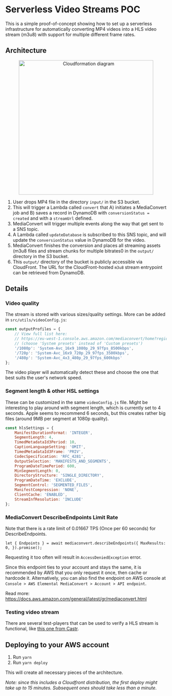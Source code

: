 # Serverless Video Streams POC

This is a simple proof-of-concept showing how to set up a serverless infrastructure for automatically converting MP4 videos into a HLS video stream (m3u8) with support for multiple different frame rates.


## Architecture

<p align="center"><img src=".github/stack.png" alt="Cloudformation diagram" height="420" /></p>

1. User drops MP4 file in the directory `input/` in the S3 bucket.
2. This will trigger a Lambda called `convert` that A) initiates a MediaConvert job and B) saves a record in DynamoDB with `conversionStatus = created` and with a `streamUrl` defined.
3. MediaConvert will trigger multiple events along the way that get sent to a SNS topic.
4. A Lambda called `updateDatabase` is subscribed to this SNS topic, and will update the `conversionStatus` value in DynamoDB for the video.
5. MediaConvert finishes the conversion and places all streaming assets (m3u8 files and stream chunks for multiple bitrates0 in the `output/` directory in the S3 bucket.
6. This `output/` directory of the bucket is publicly accessible via CloudFront. The URL for the CloudFront-hosted `m3u8` stream entrypoint can be retrieved from DynamoDB.


## Details

### Video quality
The stream is stored with various sizes/quality settings. More can be added in `src/utils/videoConfig.js`:

```js
const outputProfiles = {
    // View full list here:
    // https://eu-west-1.console.aws.amazon.com/mediaconvert/home?region=eu-west-1#/presets/list
    // (choose 'System presets' instead of 'Custom presets')
    '/1080p': 'System-Avc_16x9_1080p_29_97fps_8500kbps',
    '/720p': 'System-Avc_16x9_720p_29_97fps_3500kbps',
    '/480p': 'System-Avc_4x3_480p_29_97fps_600kbps'
};
```

The video player will automatically detect these and choose the one that best suits the user's network speed.


### Segment length & other HSL settings
These can be customized in the same `videoConfig.js` file. Might be interesting to play around with segment length, which is currently set to 4 seconds. Apple seems to recommend 6 seconds, but this creates rather big files (around 9MB per segment at 1080p quality).

```js
const hlsSettings = {
    ManifestDurationFormat: 'INTEGER',
    SegmentLength: 4,
    TimedMetadataId3Period: 10,
    CaptionLanguageSetting: 'OMIT',
    TimedMetadataId3Frame: 'PRIV',
    CodecSpecification: 'RFC_4281',
    OutputSelection: 'MANIFESTS_AND_SEGMENTS',
    ProgramDateTimePeriod: 600,
    MinSegmentLength: 0,
    DirectoryStructure: 'SINGLE_DIRECTORY',
    ProgramDateTime: 'EXCLUDE',
    SegmentControl: 'SEGMENTED_FILES',
    ManifestCompression: 'NONE',
    ClientCache: 'ENABLED',
    StreamInfResolution: 'INCLUDE'
};
```

### MediaConvert DescribeEndpoints Limit Rate
Note that there is a rate limit of 0.01667 TPS (Once per 60 seconds) for DescribeEndpoints.

```let { Endpoints } = await mediaconvert.describeEndpoints({ MaxResults: 0, }).promise();```

Requesting it too often will result in `AccessDeniedException` error.

Since this endpoint ties to your account and stays the same, it is recommended by AWS that you only request it once, then cache or hardcode it.
Alternatively, you can also find the endpoint on AWS console at `Console > AWS Elemental MediaConvert > Account > API endpoint`.

Read more: https://docs.aws.amazon.com/general/latest/gr/mediaconvert.html

### Testing video stream

There are several test-players that can be used to verify a HLS stream is functional, like [this one from Castr](https://castr.io/hlsplayer).


## Deploying to your AWS account

1. Run `yarn`
2. Run `yarn deploy`

This will create all necessary pieces of the architecture. 

_Note: since this includes a Cloudfront distribution, the first deploy might take up to 15 minutes. Subsequent ones should take less than a minute._
